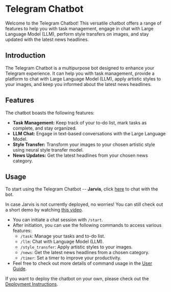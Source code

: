 # Telegram Chatbot

Welcome to the Telegram Chatbot! This versatile chatbot offers a range of features to help you with task management, engage in chat with Large Language Model (LLM), perform style transfers on images, and stay updated with the latest news headlines.

## Introduction

The Telegram Chatbot is a multipurpose bot designed to enhance your Telegram experience. It can help you with task management, provide a platform to chat with Large Language Model (LLM), apply artistic styles to your images, and keep you informed about the latest news headlines.

## Features

The chatbot boasts the following features:

- **Task Management:** Keep track of your to-do list, mark tasks as complete, and stay organized.
- **LLM Chat:** Engage in text-based conversations with the Large Language Model.
- **Style Transfer:** Transform your images to your chosen artistic style using neural style transfer model.
- **News Updates:** Get the latest headlines from your chosen news category.

## Usage

To start using the Telegram Chatbot -- **Jarvis**, click [here](https://t.me/Rongzhi_chatbot) to chat with the bot.

In case Jarvis is not currently deployed, no worries! You can still check out a short demo by watching [this video](https://www.youtube.com/watch?v=SNH7LUf8NR0).

- You can initiate a chat session with `/start`.
- After initiation, you can use the following commands to access various features:
  - `/task`: Manage your tasks and to-do list.
  - `/llm`: Chat with Language Model (LLM).
  - `/style_transfer`: Apply artistic styles to your images.
  - `/news`: Get the latest news headlines from a chosen category.
  - `/timer`: Set a timer to improve your productivity.
- Feel free to check out more details of command usage in the [User Guide](https://li-rongzhi.github.io/TelegramChatbot/user_guide.html).

If you want to deploy the chatbot on your own, please check out the [Deployment Instructions](https://li-rongzhi.github.io/TelegramChatbot/deployment_instructions.html).

